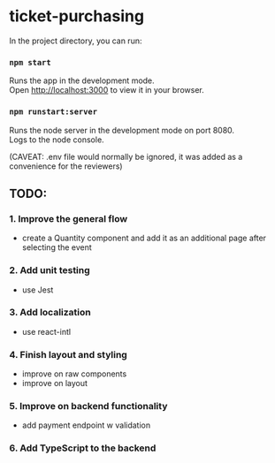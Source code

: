 # ticket-purchasing

In the project directory, you can run:

### `npm start`

Runs the app in the development mode.\
Open [http://localhost:3000](http://localhost:3000) to view it in your browser.

### `npm runstart:server`

Runs the node server in the development mode on port 8080.\
Logs to the node console.

(CAVEAT: .env file would normally be ignored, it was added as a convenience for the reviewers)

## TODO:

### 1. Improve the general flow
  - create a Quantity component and add it as an additional page after selecting the event
### 2. Add unit testing
  - use Jest
### 3. Add localization
  - use react-intl
### 4. Finish layout and styling
  - improve on raw components
  - improve on layout
### 5. Improve on backend functionality
  - add payment endpoint w validation
### 6. Add TypeScript to the backend
